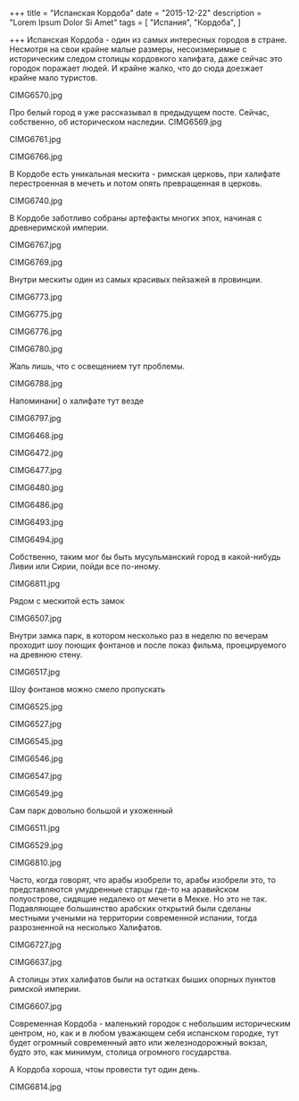 +++
title = "Испанская Кордоба"
date = "2015-12-22"
description = "Lorem Ipsum Dolor Si Amet"
tags = [
    "Испания",
    "Кордоба",
]

+++
Испанская Кордоба - один из самых интересных городов в стране. Несмотря на свои крайне малые размеры, несоизмеримые с историческим следом столицы кордовкого халифата, даже сейчас это городок поражает людей. И крайне жалко, что до сюда доезжает крайне мало туристов.

CIMG6570.jpg

Про белый город я уже рассказывал в предыдущем посте. Сейчас, собственно, об историческом наследии.
CIMG6569.jpg

CIMG6761.jpg

CIMG6766.jpg

В Кордобе есть уникальная мескита - римская церковь, при халифате перестроенная в мечеть и потом опять превращенная в церковь.

CIMG6740.jpg

В Кордобе заботливо собраны артефакты многих эпох, начиная с древнеримской империи.

CIMG6767.jpg

CIMG6769.jpg

Внутри мескиты один из самых красивых пейзажей в провинции.

CIMG6773.jpg

CIMG6775.jpg

CIMG6776.jpg

CIMG6780.jpg

Жаль лишь, что с освещением тут проблемы.

CIMG6788.jpg

Напоминани] о халифате тут везде

CIMG6797.jpg

CIMG6468.jpg

CIMG6472.jpg

CIMG6477.jpg

CIMG6480.jpg

CIMG6486.jpg

CIMG6493.jpg

CIMG6494.jpg

Собственно, таким мог бы быть мусульманский город в какой-нибудь Ливии или Сирии, пойди все по-иному.

CIMG6811.jpg

Рядом с мескитой есть замок

CIMG6507.jpg

Внутри замка парк, в котором несколько раз в неделю по вечерам проходит шоу поющих фонтанов и после показ фильма, проецируемого на древнюю стену.

CIMG6517.jpg

Шоу фонтанов можно смело пропускать

CIMG6525.jpg

CIMG6527.jpg

CIMG6545.jpg

CIMG6546.jpg

CIMG6547.jpg

CIMG6549.jpg

Сам парк довольно большой и ухоженный

CIMG6511.jpg

CIMG6529.jpg

CIMG6810.jpg

Часто, когда говорят, что арабы изобрели то, арабы изобрели это, то представляются умудренные старцы где-то на аравийском полуострове, сидящие недалеко от мечети в Мекке. Но это не так. Подавляющее большинство арабских открытий были сделаны местными учеными на территории современной испании, тогда разрозненной на несколько Халифатов.

CIMG6727.jpg

CIMG6637.jpg

А столицы этих халифатов были на остатках быших опорных пунктов римской империи.

CIMG6607.jpg

Современная Кордоба - маленький городок с небольшим историческим центром, но, как и в любом уважающем себя испанском городке, тут будет огромный современный авто или железнодорожный вокзал, будто это, как минимум, столица огромного государства.

А Кордоба хороша, чтоы провести тут один день.

CIMG6814.jpg
